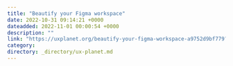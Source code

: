 ```yaml
---
title: "Beautify your Figma workspace"
date: 2022-10-31 09:14:21 +0000
dateadded: 2022-11-01 00:00:54 +0000
description: ""
link: "https://uxplanet.org/beautify-your-figma-workspace-a9752d9bf779?source=rss----819cc2aaeee0---4"
category:
directory: _directory/ux-planet.md
---
```

